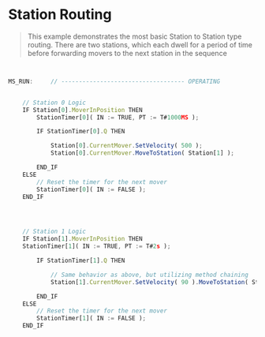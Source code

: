 
# Station Routing

> This example demonstrates the most basic Station to Station type routing. There are two stations, which each dwell for a period of time before forwarding movers to the next station in the sequence

```javascript


MS_RUN: 	// ----------------------------------- OPERATING


	// Station 0 Logic
	IF Station[0].MoverInPosition THEN
		StationTimer[0]( IN := TRUE, PT := T#1000MS );

		IF StationTimer[0].Q THEN

			Station[0].CurrentMover.SetVelocity( 500 );
			Station[0].CurrentMover.MoveToStation( Station[1] );

		END_IF
	ELSE
		// Reset the timer for the next mover
		StationTimer[0]( IN := FALSE );
	END_IF




	// Station 1 Logic
	IF Station[1].MoverInPosition THEN
	StationTimer[1]( IN := TRUE, PT := T#2s );

		IF StationTimer[1].Q THEN

			// Same behavior as above, but utilizing method chaining
			Station[1].CurrentMover.SetVelocity( 90 ).MoveToStation( Station[0] );

		END_IF
	ELSE
		// Reset the timer for the next mover
		StationTimer[1]( IN := FALSE );
	END_IF

```
